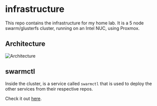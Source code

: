 # infrastructure

This repo contains the infrastructure for my home lab. It is a 5 node swarm/glusterfs cluster, running on an Intel NUC, using Proxmox.

## Architecture

![Architecture](https://i.gyazo.com/cd2ebab0d170fe6f2cbd27991c693b85.png)


## swarmctl

Inside the cluster, is a service called `swarmctl` that is used to deploy the other services from their respective repos.

Check it out [here](https://github.com/alexraskin/swarmctl).


